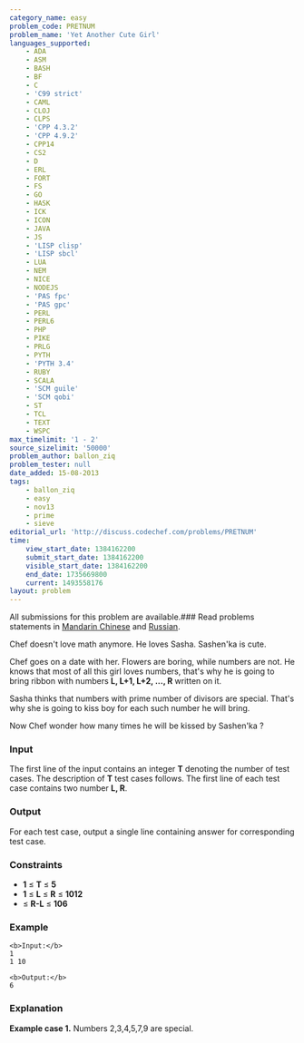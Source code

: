 ```yaml
---
category_name: easy
problem_code: PRETNUM
problem_name: 'Yet Another Cute Girl'
languages_supported:
    - ADA
    - ASM
    - BASH
    - BF
    - C
    - 'C99 strict'
    - CAML
    - CLOJ
    - CLPS
    - 'CPP 4.3.2'
    - 'CPP 4.9.2'
    - CPP14
    - CS2
    - D
    - ERL
    - FORT
    - FS
    - GO
    - HASK
    - ICK
    - ICON
    - JAVA
    - JS
    - 'LISP clisp'
    - 'LISP sbcl'
    - LUA
    - NEM
    - NICE
    - NODEJS
    - 'PAS fpc'
    - 'PAS gpc'
    - PERL
    - PERL6
    - PHP
    - PIKE
    - PRLG
    - PYTH
    - 'PYTH 3.4'
    - RUBY
    - SCALA
    - 'SCM guile'
    - 'SCM qobi'
    - ST
    - TCL
    - TEXT
    - WSPC
max_timelimit: '1 - 2'
source_sizelimit: '50000'
problem_author: ballon_ziq
problem_tester: null
date_added: 15-08-2013
tags:
    - ballon_ziq
    - easy
    - nov13
    - prime
    - sieve
editorial_url: 'http://discuss.codechef.com/problems/PRETNUM'
time:
    view_start_date: 1384162200
    submit_start_date: 1384162200
    visible_start_date: 1384162200
    end_date: 1735669800
    current: 1493558176
layout: problem
---
```

All submissions for this problem are available.###  Read problems statements in [Mandarin Chinese](http://www.codechef.com/download/translated/NOV13/mandarin/PRETNUM.pdf) and [Russian](http://www.codechef.com/download/translated/NOV13/russian/PRETNUM.PDF).

Chef doesn't love math anymore. He loves Sasha. Sashen'ka is cute.

Chef goes on a date with her. Flowers are boring, while numbers are not. He knows that most of all this girl loves numbers, that's why he is going to bring ribbon with numbers **L, L+1, L+2, ..., R** written on it.

Sasha thinks that numbers with prime number of divisors are special. That's why she is going to kiss boy for each such number he will bring.

Now Chef wonder how many times he will be kissed by Sashen'ka ?

### Input

The first line of the input contains an integer **T** denoting the number of test cases. The description of **T** test cases follows.
The first line of each test case contains two number **L, R**.

### Output

For each test case, output a single line containing answer for corresponding test case.

### Constraints

- **1** ≤ **T** ≤ **5**
- **1** ≤ **L** ≤ **R** ≤ **1012**
- ≤ **R-L** ≤ **106**

### Example

```
<b>Input:</b>
1
1 10

<b>Output:</b>
6

```
### Explanation

**Example case 1.** Numbers 2,3,4,5,7,9 are special.